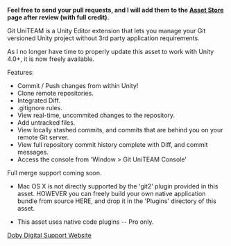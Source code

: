<b>Feel free to send your pull requests, and I will add them to the <a href="https://www.assetstore.unity3d.com/#/content/7105">Asset Store</a> page after review (with full credit).</b>

Git UniTEAM is a Unity Editor extension that lets you manage your Git versioned Unity project without 3rd party application requirements.

As I no longer have time to properly update this asset to work with Unity 4.0+, it is now freely available.

Features:
* Commit / Push changes from within Unity!
* Clone remote repositories.
* Integrated Diff.
* .gitignore rules.
* View real-time, uncommited changes to the repository.
* Add untracked files.
* View locally stashed commits, and commits that are behind you on your remote Git server.
* View full repository commit history complete with Diff, and commit messages.
* Access the console from 'Window > Git UniTEAM Console'

Full merge support coming soon.

* Mac OS X is not directly supported by the 'git2' plugin provided in this asset. HOWEVER you can freely build your own native application bundle from source HERE, and drop it in the 'Plugins' directory of this asset.

* This asset uses native code plugins -- Pro only.

<a href="http://www.dobydigital.com">Doby Digital Support Website</a>
